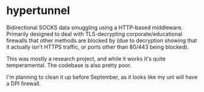 # hypertunnel
Bidirectional SOCKS data smuggling using a HTTP-based middleware. Primarily designed to deal with TLS-decrypting corporate/educational firewalls that other methods are blocked by (due to decryption showing that it actually isn't HTTPS traffic, or ports other than 80/443 being blocked).

This was mostly a research project, and while it works it's quite temperamental. The codebase is also pretty poor.

I'm planning to clean it up before September, as it looks like my uni will have a DPI firewall.
